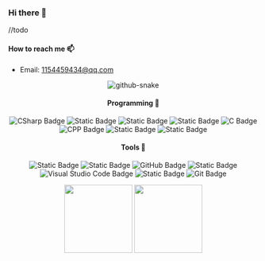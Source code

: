 ### Hi there 👋

//todo

#### How to reach me 📫

-  Email: 1154459434@qq.com

<div align="center">
<!-- Snake Code Contribution Map 贪吃蛇代码贡献图 -->

<picture>
  <source media="(prefers-color-scheme: dark)" srcset="https://raw.githubusercontent.com/112292454/112292454/output/github-contribution-grid-snake-dark.svg" />
  <source media="(prefers-color-scheme: light)" srcset="https://raw.githubusercontent.com/112292454/112292454/output/github-contribution-grid-snake.svg" />
  <img alt="github-snake" src="https://raw.githubusercontent.com/112292454/112292454/output/github-contribution-grid-snake.svg" />
</picture>

</div>

<div align="center" >

<!--  skill badge 技能徽章 -->

#### Programming 💪

![CSharp Badge](https://img.shields.io/badge/C%23-512BD4?logo=csharp)
![Static Badge](https://img.shields.io/badge/Dotnet-512BD4?logo=dotnet)
![Static Badge](https://img.shields.io/badge/ASP.net-512BD4?logo=dotnet)
![Static Badge](https://img.shields.io/badge/Blazor-512BD4?logo=blazor)
![C Badge](https://img.shields.io/badge/C-555555?logo=c&logoColor=fff&style=flat)
![CPP Badge](https://img.shields.io/badge/C%2B%2B-00599C?logo=cplusplus)
![Static Badge](https://img.shields.io/badge/GO-FAFAFA?logo=go)
![Static Badge](https://img.shields.io/badge/PostgreSQL-FAFAFA?logo=postgresql)


#### Tools 🧰

![Static Badge](https://img.shields.io/badge/Arch%20Linux-FAFAFA?logo=archlinux)
![Static Badge](https://img.shields.io/badge/Gitea-FAFAFA?logo=gitea)
![GitHub Badge](https://img.shields.io/badge/GitHub-181717?logo=github&logoColor=fff&style=flat)
![Static Badge](https://img.shields.io/badge/Visual%20Studio-5C2D91?logo=visualstudio)
![Visual Studio Code Badge](https://img.shields.io/badge/Visual%20Studio%20Code-007ACC?logo=visualstudiocode&logoColor=fff&style=flat)
![Static Badge](https://img.shields.io/badge/Rider-000000?logo=rider)
![Git Badge](https://img.shields.io/badge/Git-F03C2E?logo=git&logoColor=fff&style=flat)

<div align="center" >

<!-- GitHub 数据统计 -->
<img align="" height="137px" src="https://github-readme-stats-git-masterrstaa-rickstaa.vercel.app/api?username=112292454&hide_title=true&hide_border=true&show_icons=true&include_all_commits=true&line_height=21text_color=000&icon_color=000&bg_color=0,ea6161,ffc64d,fffc4d,52fa5a&theme=graywhite" />
<img align="" height="137px" src="https://github-readme-stats-git-masterrstaa-rickstaa.vercel.app/api/top-langs/?username=112292454&hide_title=true&hide_border=true&layout=compact&langs_count=6&text_color=000&icon_color=fff&bg_color=0,52fa5a,4dfcff,c64dff&theme=graywhite" /><br><br>

</div>
